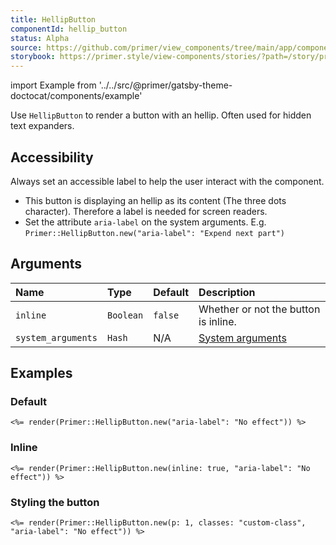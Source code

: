 ```yaml
---
title: HellipButton
componentId: hellip_button
status: Alpha
source: https://github.com/primer/view_components/tree/main/app/components/primer/hellip_button.rb
storybook: https://primer.style/view-components/stories/?path=/story/primer-hellip-button
---
```


import Example from '../../src/@primer/gatsby-theme-doctocat/components/example'

<!-- Warning: AUTO-GENERATED file, do not edit. Add code comments to your Ruby instead <3 -->

Use `HellipButton` to render a button with an hellip. Often used for hidden text expanders.

## Accessibility

Always set an accessible label to help the user interact with the component.

* This button is displaying an hellip as its content (The three dots character). Therefore a label is needed for screen readers.
* Set the attribute `aria-label` on the system arguments. E.g. `Primer::HellipButton.new("aria-label": "Expend next part")`

## Arguments

| Name | Type | Default | Description |
| :- | :- | :- | :- |
| `inline` | `Boolean` | `false` | Whether or not the button is inline. |
| `system_arguments` | `Hash` | N/A | [System arguments](/system-arguments) |

## Examples

### Default

<Example src="<button aria-label='No effect' aria-expanded='false' type='button' data-view-component='true'>&hellip;</button>" />

```erb
<%= render(Primer::HellipButton.new("aria-label": "No effect")) %>
```

### Inline

<Example src="<button aria-label='No effect' aria-expanded='false' type='button' data-view-component='true' class='inline'>&hellip;</button>" />

```erb
<%= render(Primer::HellipButton.new(inline: true, "aria-label": "No effect")) %>
```

### Styling the button

<Example src="<button aria-label='No effect' aria-expanded='false' type='button' data-view-component='true' class='custom-class p-1'>&hellip;</button>" />

```erb
<%= render(Primer::HellipButton.new(p: 1, classes: "custom-class", "aria-label": "No effect")) %>
```
